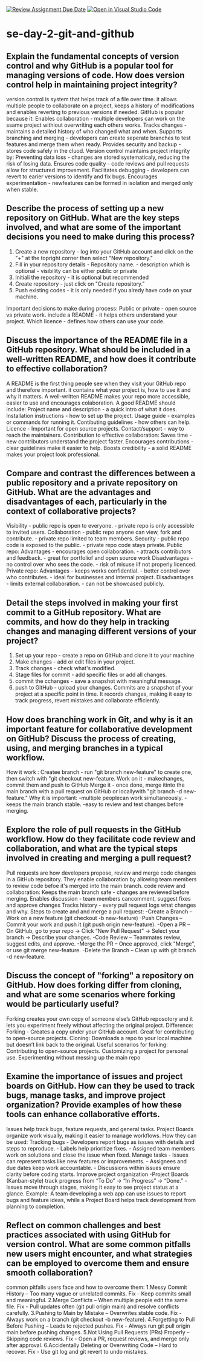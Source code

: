 [![Review Assignment Due Date](https://classroom.github.com/assets/deadline-readme-button-22041afd0340ce965d47ae6ef1cefeee28c7c493a6346c4f15d667ab976d596c.svg)](https://classroom.github.com/a/8wgCKhpZ)
[![Open in Visual Studio Code](https://classroom.github.com/assets/open-in-vscode-2e0aaae1b6195c2367325f4f02e2d04e9abb55f0b24a779b69b11b9e10269abc.svg)](https://classroom.github.com/online_ide?assignment_repo_id=18418116&assignment_repo_type=AssignmentRepo)
# se-day-2-git-and-github
## Explain the fundamental concepts of version control and why GitHub is a popular tool for managing versions of code. How does version control help in maintaining project integrity?
  version control is system that helps track of a file over time. it allows multiple people to collaborate on a project, keeps a history of modifications and enables reverting to previous versions if needed.
  GitHub is popular because it:
     Enables collaboration - multiple developers can work on the ssame project withiout overwriting each others works.
     Tracks changes - maintains a detailed history of who changed what and when.
     Supports branching and merging - developers can create seperate branches to test features and merge them when ready.
     Provides security and backup - stores code safely in the cluod.
 Version control maintains project integrity by:
     Preventing data loss - changes are stored systematicaly, reducing the risk of losing data.
     Ensures code quality - code reviews and pull requests allow for structured improvement.
     Facilitates debugging - developers can revert to earier versions to identify and fix bugs.
     Encourages experimentation - newfeatures can be formed in isolation and merged only when stable.

## Describe the process of setting up a new repository on GitHub. What are the key steps involved, and what are some of the important decisions you need to make during this process?
  1. Create a new repository - log into your GitHub account and click on the "+" at the topright corner then select "New repository."
  2. Fill in your repository details - Repository name.
                                     - description which is optional
                                     - visibility can be either public or private
  3. Initiali the repository - it is optional but recommended
  4. Create repository - just click on "Create repository."
  5. Push existing codes - it is only needed if you alredy have code on your machine.

  Important decisions to make during process:
      Public or private - open source vs private work.
      include a README - it helps others understand your project.
      Which licence - defines how others can use your code.
  

## Discuss the importance of the README file in a GitHub repository. What should be included in a well-written README, and how does it contribute to effective collaboration?
  A README is the first thing people see when they visit your GitHub repo and therefore important. it contains what your project is, how to use it and why it matters.
  A well-written README makes your repo more accessible, easier to use and encourages colaboration.
  A good README should include:
     Project name and description - a quick intro of what it does.
     Installation instructions - how to set up the project.
     Usage guide - examples or commands for running it.
     Contibuting guidelines - how others can help.
     Licence - Important for open source projects.
     Contact/support - way to reach the maintainers.
 Contribution to effective collaboration:
     Saves time - new contributors understand the project faster.
     Encourages contributions - clear guidelines make it easier to help.
     Boosts credibility - a solid README makes your project look professional.

  
## Compare and contrast the differences between a public repository and a private repository on GitHub. What are the advantages and disadvantages of each, particularly in the context of collaborative projects?
  Visibility - public repo is open to everyone.
             - private repo is only accessible to invited users.
 Collaboration - public repo anyone can view, fork and contribute.
               -  private repo limited to team members.
 Security - public repo code is exposed to the public.
          - private repo code stays private.
 Public repo:
     Advantages - encourages open collaboration.
                - attracts contributors and feedback.
                - great for portfoliof and open source work
    Disadvantages - no control over who sees the code.
                  - risk of misuse iif not properly licenced.
 Private repo:
    Advantages - keeps works confidential.
               - better control over who contributes.
               - ideal for businesses and internal project.
    Disadvantages - limits external collaboration.
                  - can not be showcased publicly.
 
## Detail the steps involved in making your first commit to a GitHub repository. What are commits, and how do they help in tracking changes and managing different versions of your project?
  1. Set up your repo - create a repo on GitHub and clone it to your machine
  2. Make changes - add or edit files in your project.
  3. Track changes - check what's modified.
  4. Stage files for commit - add specific files or add all changes.
  5. commit the cchanges - save a snapshot with meaningful message.
  6. push to GitHub - upload your changes.
 Commits are a snapshot of your project at a specific point in time. It records changes, making it easy to track progress, revert mistakes and collaborate efficiently.

## How does branching work in Git, and why is it an important feature for collaborative development on GitHub? Discuss the process of creating, using, and merging branches in a typical workflow.
  How it work :
    Createe branch - run "git branch new-feature"  to create one, then switch with "git checkout 
    new-feature.
    Work on it - makechanges, commit them and push to GitHub
    Merge it - once done, merge itinto the main branch with a pull request on GitHub or 
    locallywith "git branch -d new-feature."
 Why it is important:
    -multiple peoplecan work simultaneously.
    -keeps the main branch stable.
    -easy to review and test changes before merging.
  
## Explore the role of pull requests in the GitHub workflow. How do they facilitate code review and collaboration, and what are the typical steps involved in creating and merging a pull request?
  Pull requests are how developers propose, review and merge code changes in a GitHub 
  repository. They enable collaboration by allowing team members to review code befoe it's 
  merged into the main branch.
  code review and collaboration:
     Keeps the main branch safe - changes are reviewed before merging.
     Enables discussion - team members cancomment, suggest fixes and approve changes
     Tracks history - every pull request logs what changes and why.
 Steps to create and and merge a pull request:
    -Create a Branch – Work on a new feature (git checkout -b new-feature)
    -Push Changes – Commit your work and push it (git push origin new-feature).
    -Open a PR – On GitHub, go to your repo → Click “New Pull Request” → Select your branch → 
     Describe your changes.
    -Code Review – Teammates review, suggest edits, and approve.
    -Merge the PR – Once approved, click "Merge", or use git merge new-feature.
    -Delete the Branch – Clean up with git branch -d new-feature.
    

## Discuss the concept of "forking" a repository on GitHub. How does forking differ from cloning, and what are some scenarios where forking would be particularly useful?
  Forking creates your own copy of someone else’s GitHub reposotory and it lets you experiment 
  freely without affecting the original project.
  Difference:
     Forking - Creates a copy under your GitHub account. Great for contributing to open-source projects.
     Cloning: Downloads a repo to your local machine but doesn’t link back to the original.
  Useful scenarios for forking:
     Contributing to open-source projects.
     Customizing a project for personal use.
     Experimenting without messing up the main repo


## Examine the importance of issues and project boards on GitHub. How can they be used to track bugs, manage tasks, and improve project organization? Provide examples of how these tools can enhance collaborative efforts.
   Issues help track bugs, feature requests, and general tasks.
   Project Boards organize work visually, making it easier to manage workflows.
   How they can be used:
      Tracking bugs - Developers report bugs as issues with details and steps to reproduce.
                    - Labels help prioritize fixes.
                    - Assigned team members work on solutions and close the issue when fixed.
      Manage tasks - Issues can represent tasks like new features or improvements.
                   - Assignees and due dates keep work accountable.
                   - Discussions within issues ensure clarity before coding starts.
      Improve project organization -Project Boards (Kanban-style) track progress from “To Do” → “In Progress” → “Done.”
                  - Issues move through stages, making it easy to see project status at a glance.
   Example: A team developing a web app can use issues to report bugs and feature ideas, while a Project Board helps track development from planning to completion.

## Reflect on common challenges and best practices associated with using GitHub for version control. What are some common pitfalls new users might encounter, and what strategies can be employed to overcome them and ensure smooth collaboration?
  common pitfalls users face and how to overcome them:
      1.Messy Commit History – Too many vague or unrelated commits.
        Fix - Keep commits small and meaningful.
      2.Merge Conflicts – When multiple people edit the same file.
        Fix - Pull updates often (git pull origin main) and resolve conflicts carefully.
      3.Pushing to Main by Mistake – Overwrites stable code.
        Fix - Always work on a branch (git checkout -b new-feature).
      4.Forgetting to Pull Before Pushing – Leads to rejected pushes.
        Fix - Always run git pull origin main before pushing changes.
      5.Not Using Pull Requests (PRs) Properly – Skipping code reviews.
        Fix - Open a PR, request reviews, and merge only after approval.
      6.Accidentally Deleting or Overwriting Code – Hard to recover.
        Fix - Use git log and git revert to undo mistakes.
